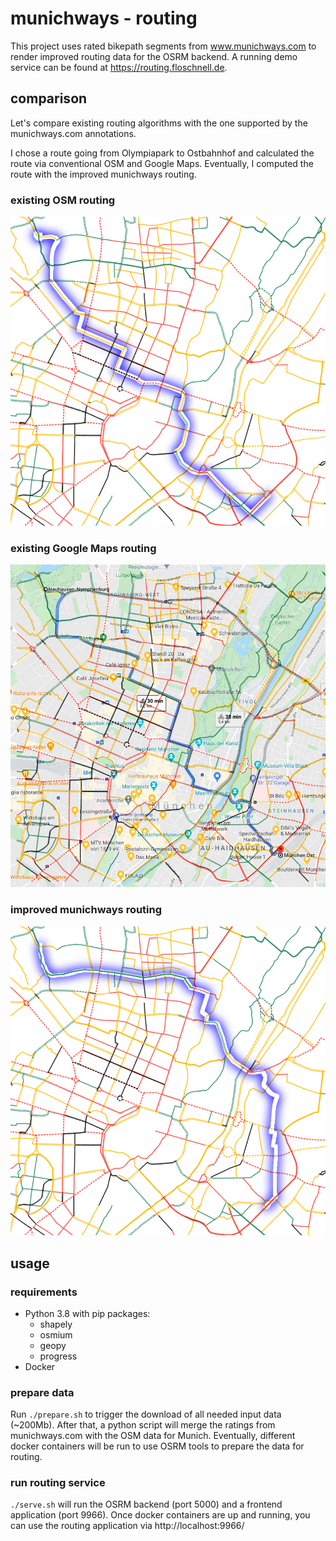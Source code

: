 # munichways - routing

This project uses rated bikepath segments from www.munichways.com to render improved routing data for the OSRM backend. A running demo service can be found at https://routing.floschnell.de.

## comparison

Let's compare existing routing algorithms with the one supported by the munichways.com annotations.

I chose a route going from Olympiapark to Ostbahnhof and calculated the route via conventional OSM and Google Maps. Eventually, I computed the route with the improved munichways routing.

### existing OSM routing

![existing OSM routing](img/existing.png)

### existing Google Maps routing

![existing Google Maps routing](img/googlemaps.png)

### improved munichways routing

![improved munichways routing](img/improved.png)

## usage

### requirements

- Python 3.8 with pip packages:
  - shapely
  - osmium
  - geopy
  - progress
- Docker

### prepare data

Run `./prepare.sh` to trigger the download of all needed input data (~200Mb).
After that, a python script will merge the ratings from munichways.com with the OSM data for Munich.
Eventually, different docker containers will be run to use OSRM tools to prepare the data for routing.

### run routing service

`./serve.sh` will run the OSRM backend (port 5000) and a frontend application (port 9966). Once docker containers are up and running, you can use the routing application via http://localhost:9966/
